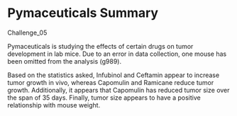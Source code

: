# Pymaceuticals Summary
Challenge_05

Pymaceuticals is studying the effects of certain drugs on tumor development in lab mice. Due to an error in data collection, one mouse has been omitted from the analysis (g989).

Based on the statistics asked, Infubinol and Ceftamin appear to increase tumor growth in vivo, whereas Capomulin and Ramicane reduce tumor growth. Additionally, it appears that Capomulin has reduced tumor size over the span of 35 days. Finally, tumor size appears to have a positive relationship with mouse weight.
